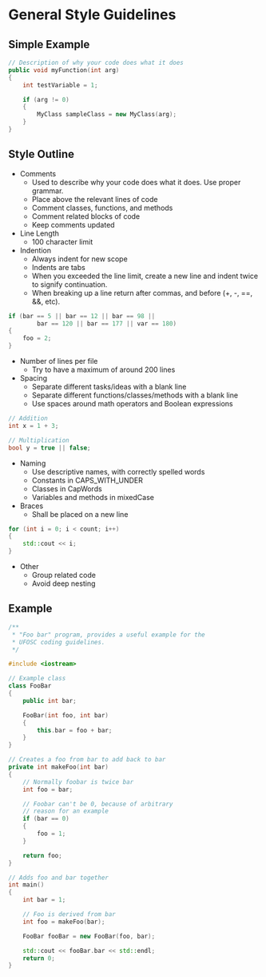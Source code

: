 # General Style Guidelines

## Simple Example

```c++
// Description of why your code does what it does
public void myFunction(int arg)
{
	int testVariable = 1;

	if (arg != 0)
	{
		MyClass sampleClass = new MyClass(arg);
	}
}
```

## Style Outline

- Comments
    - Used to describe why your code does what it does. Use proper grammar.
    - Place above the relevant lines of code
	- Comment classes, functions, and methods
	- Comment related blocks of code
	- Keep comments updated
- Line Length
    - 100 character limit
- Indention
    - Always indent for new scope
    - Indents are tabs
    - When you exceeded the line limit, create a new line and indent twice to signify continuation.
	- When breaking up a line return after commas, and before (+, -, ==, &&, etc).

```c++
if (bar == 5 || bar == 12 || bar == 98 ||
		bar == 120 || bar == 177 || var == 180)
{
	foo = 2;
}
```
- Number of lines per file
    - Try to have a maximum of around 200 lines
- Spacing
	- Separate different tasks/ideas with a blank line
	- Separate different functions/classes/methods with a blank line
	- Use spaces around math operators and Boolean expressions

```c++
// Addition
int x = 1 + 3;

// Multiplication
bool y = true || false;
```
- Naming  
	- Use descriptive names, with correctly spelled words
	- Constants in CAPS_WITH_UNDER
	- Classes in CapWords
	- Variables and methods in mixedCase
- Braces
	- Shall be placed on a new line

```c++
for (int i = 0; i < count; i++)
{
	std::cout << i;
}
```
- Other
	- Group related code
	- Avoid deep nesting


## Example

```c++
/**
 * "Foo bar" program, provides a useful example for the
 * UFOSC coding guidelines.
 */

#include <iostream>

// Example class
class FooBar
{
	public int bar;

	FooBar(int foo, int bar)
	{
		this.bar = foo + bar;
	}
}

// Creates a foo from bar to add back to bar
private int makeFoo(int bar)
{
	// Normally foobar is twice bar
	int foo = bar;

	// Foobar can't be 0, because of arbitrary
	// reason for an example
	if (bar == 0)
	{
		foo = 1;
	}

	return foo;
}

// Adds foo and bar together
int main()
{
	int bar = 1;

	// Foo is derived from bar
	int foo = makeFoo(bar);

	FooBar fooBar = new FooBar(foo, bar);

	std::cout << fooBar.bar << std::endl;
	return 0;
}
```

